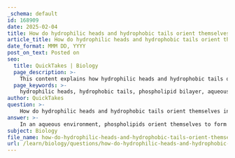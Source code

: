 ```yaml
---
_schema: default
id: 168909
date: 2025-02-04
title: How do hydrophilic heads and hydrophobic tails orient themselves in an aqueous environment to form a phospholipid bilayer?
article_title: How do hydrophilic heads and hydrophobic tails orient themselves in an aqueous environment to form a phospholipid bilayer?
date_format: MMM DD, YYYY
post_on_text: Posted on
seo:
  title: QuickTakes | Biology
  page_description: >-
    This content explains how hydrophilic heads and hydrophobic tails of phospholipids orient in an aqueous environment to form a phospholipid bilayer, highlighting their amphipathic nature and the implications for cell membrane structure and function.
  page_keywords: >-
    hydrophilic heads, hydrophobic tails, phospholipid bilayer, aqueous environment, amphipathic nature, cell membrane, membrane structure, selective permeability, fatty acid chains, hydrogen bonds, bilayer formation, cellular homeostasis
author: QuickTakes
question: >-
    How do hydrophilic heads and hydrophobic tails orient themselves in an aqueous environment to form a phospholipid bilayer?
answer: >-
    In an aqueous environment, phospholipids orient themselves to form a phospholipid bilayer due to their amphipathic nature, which means they possess both hydrophilic (water-attracting) and hydrophobic (water-repelling) properties. Each phospholipid molecule consists of a hydrophilic 'head' that typically contains a phosphate group and two hydrophobic 'tails' made of fatty acid chains.\n\n### Orientation in Aqueous Environments\n\n1. **Hydrophilic Heads**: The hydrophilic heads of phospholipids are polar and interact favorably with water molecules. When phospholipids are placed in water, these heads orient themselves outward, facing the aqueous environment. This orientation allows the hydrophilic heads to form hydrogen bonds with water, stabilizing the structure.\n\n2. **Hydrophobic Tails**: In contrast, the hydrophobic tails are nonpolar and do not interact well with water. To minimize their exposure to the aqueous environment, the hydrophobic tails orient themselves inward, away from the water. This arrangement effectively sequesters the tails from water, which is energetically favorable.\n\n### Formation of the Phospholipid Bilayer\n\nThe spontaneous arrangement of phospholipids into a bilayer occurs as follows:\n\n- **Bilayer Structure**: The hydrophilic heads face outward towards the water on both the extracellular and cytoplasmic sides, while the hydrophobic tails face inward, forming a hydrophobic core. This bilayer structure creates a stable barrier that separates the internal cellular environment from the external surroundings.\n\n- **Membrane Properties**: The phospholipid bilayer is crucial for maintaining the integrity of the cell membrane. It acts as a semi-permeable barrier, allowing selective passage of substances, which is essential for cellular homeostasis.\n\n### Summary\n\nIn summary, the orientation of hydrophilic heads outward and hydrophobic tails inward in an aqueous environment is a fundamental aspect of phospholipid bilayer formation. This arrangement not only creates a stable membrane structure but also facilitates the essential functions of cell membranes, including selective permeability and compartmentalization of cellular processes.
subject: Biology
file_name: how-do-hydrophilic-heads-and-hydrophobic-tails-orient-themselves-in-an-aqueous-environment-to-form-a-phospholipid-bilayer.md
url: /learn/biology/questions/how-do-hydrophilic-heads-and-hydrophobic-tails-orient-themselves-in-an-aqueous-environment-to-form-a-phospholipid-bilayer
---
```


&nbsp;
